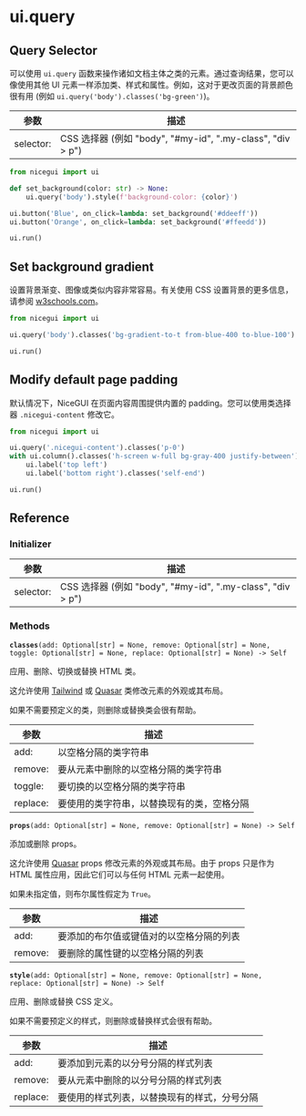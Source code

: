 # ui.query

## Query Selector

可以使用 `ui.query` 函数来操作诸如文档主体之类的元素。通过查询结果，您可以像使用其他 UI 元素一样添加类、样式和属性。例如，这对于更改页面的背景颜色很有用 (例如 `ui.query('body').classes('bg-green')`)。

| 参数      | 描述                                                     |
| --------- | -------------------------------------------------------- |
| selector: | CSS 选择器 (例如 "body", "#my-id", ".my-class", "div > p") |

```python
from nicegui import ui

def set_background(color: str) -> None:
    ui.query('body').style(f'background-color: {color}')

ui.button('Blue', on_click=lambda: set_background('#ddeeff'))
ui.button('Orange', on_click=lambda: set_background('#ffeedd'))

ui.run()
```

## Set background gradient

设置背景渐变、图像或类似内容非常容易。有关使用 CSS 设置背景的更多信息，请参阅 [w3schools.com](https://www.w3schools.com/cssref/pr_background-image.php)。

```python
from nicegui import ui

ui.query('body').classes('bg-gradient-to-t from-blue-400 to-blue-100')

ui.run()
```

## Modify default page padding

默认情况下，NiceGUI 在页面内容周围提供内置的 padding。您可以使用类选择器 `.nicegui-content` 修改它。

```python
from nicegui import ui

ui.query('.nicegui-content').classes('p-0')
with ui.column().classes('h-screen w-full bg-gray-400 justify-between'):
    ui.label('top left')
    ui.label('bottom right').classes('self-end')

ui.run()
```

## Reference

### Initializer

| 参数      | 描述                                                     |
| --------- | -------------------------------------------------------- |
| selector: | CSS 选择器 (例如 "body", "#my-id", ".my-class", "div > p") |

### Methods

**`classes`**`(add: Optional[str] = None, remove: Optional[str] = None, toggle: Optional[str] = None, replace: Optional[str] = None) -> Self`

应用、删除、切换或替换 HTML 类。

这允许使用 [Tailwind](https://tailwindcss.com/) 或 [Quasar](https://quasar.dev/) 类修改元素的外观或其布局。

如果不需要预定义的类，则删除或替换类会很有帮助。

| 参数      | 描述                                      |
| --------- | ----------------------------------------- |
| add:      | 以空格分隔的类字符串                      |
| remove:   | 要从元素中删除的以空格分隔的类字符串      |
| toggle:   | 要切换的以空格分隔的类字符串              |
| replace:  | 要使用的类字符串，以替换现有的类，空格分隔 |

**`props`**`(add: Optional[str] = None, remove: Optional[str] = None) -> Self`

添加或删除 props。

这允许使用 [Quasar](https://quasar.dev/) props 修改元素的外观或其布局。由于 props 只是作为 HTML 属性应用，因此它们可以与任何 HTML 元素一起使用。

如果未指定值，则布尔属性假定为 `True`。

| 参数      | 描述                                               |
| --------- | -------------------------------------------------- |
| add:      | 要添加的布尔值或键值对的以空格分隔的列表 |
| remove:   | 要删除的属性键的以空格分隔的列表                     |

**`style`**`(add: Optional[str] = None, remove: Optional[str] = None, replace: Optional[str] = None) -> Self`

应用、删除或替换 CSS 定义。

如果不需要预定义的样式，则删除或替换样式会很有帮助。

| 参数      | 描述                                         |
| --------- | -------------------------------------------- |
| add:      | 要添加到元素的以分号分隔的样式列表           |
| remove:   | 要从元素中删除的以分号分隔的样式列表         |
| replace:  | 要使用的样式列表，以替换现有的样式，分号分隔 |
